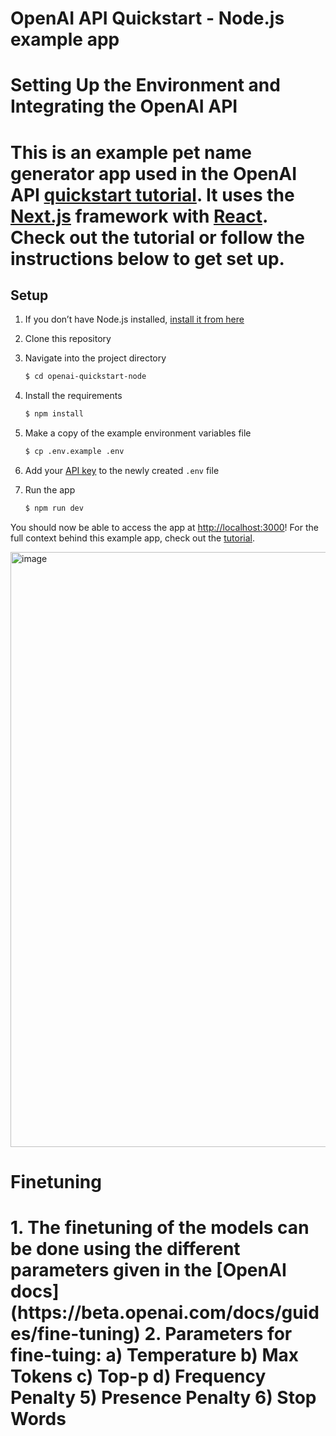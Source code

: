 # OpenAI API Quickstart - Node.js example app

<h1> Setting Up the Environment and Integrating the OpenAI API <h1>

This is an example pet name generator app used in the OpenAI API [quickstart tutorial](https://beta.openai.com/docs/quickstart). It uses the [Next.js](https://nextjs.org/) framework with [React](https://reactjs.org/). Check out the tutorial or follow the instructions below to get set up.

## Setup

1. If you don’t have Node.js installed, [install it from here](https://nodejs.org/en/)

2. Clone this repository

3. Navigate into the project directory

   ```bash
   $ cd openai-quickstart-node
   ```

4. Install the requirements

   ```bash
   $ npm install
   ```

5. Make a copy of the example environment variables file

   ```bash
   $ cp .env.example .env
   ```

6. Add your [API key](https://beta.openai.com/account/api-keys) to the newly created `.env` file

7. Run the app

   ```bash
   $ npm run dev
   ```

You should now be able to access the app at [http://localhost:3000](http://localhost:3000)! For the full context behind this example app, check out the [tutorial](https://beta.openai.com/docs/quickstart).


<img width="952" alt="image" src="https://user-images.githubusercontent.com/56334497/196307675-5ef71077-d73c-48a0-af0c-b07767326310.png">

<h1> Finetuning <h1>
1. The finetuning of the models can be done using the different parameters given in the [OpenAI docs](https://beta.openai.com/docs/guides/fine-tuning)
2. Parameters for fine-tuing:
a) Temperature
b) Max Tokens
c) Top-p
d) Frequency Penalty
5) Presence Penalty
6) Stop Words
